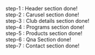 step-1 : Header section done!<br>
step-2 : Carusel section done!<br>
step-3 : Club details section done!<br>
step-4 : Programs section done!<br>
step-5 : Products section done!<br>
step-6 : Qna Section done!<br>
step-7 : Contact section done!<br>